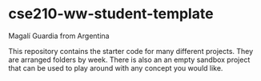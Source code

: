 # cse210-ww-student-template
Magalí Guardia from Argentina 

This repository contains the starter code for many different projects. They are arranged folders by week. There is also an an empty sandbox project that can be used to play around with any concept you would like.
